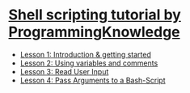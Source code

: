 
# [Shell scripting tutorial by ProgrammingKnowledge](https://www.youtube.com/playlist?list=PLS1QulWo1RIYmaxcEqw5JhK3b-6rgdWO_)
- [Lesson 1: Introduction & getting started](lesson-01.md)
- [Lesson 2: Using variables and comments](lesson-02.md)
- [Lesson 3: Read User Input](lesson-03.md)
- [Lesson 4: Pass Arguments to a Bash-Script](lesson-04.md)
